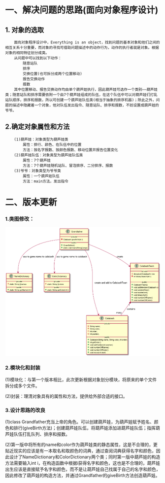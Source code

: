 # **一、解决问题的思路(面向对象程序设计)**
## **1. 对象的选取**
        面向对象程序设计中，Everything is an object，找到问题的基本对象和他们之间的相互关系十分重要，而对象的寻找可借助问题描述中的动作行为，动作的执行者就是对象。根据对象的相同特征划分成类。  
        从问题中可以找到以下动作：  
            随意站队  
            排序  
            交换位置(也可拆分成两个位置移动)  
            报告交换动作  
            报数
        其中位置移动、报告交换动作均由单个葫芦娃执行，因此葫芦娃可选作一个类别——葫芦娃类；随意站队和排序需要依附一个由7个葫芦娃组成的队伍，在这个队伍中可以对葫芦娃们打乱站队顺序，排序和报数，所以可创建一个葫芦娃队伍类(相当于抽象的排序机器)；除此之外，问题的描述中隐藏着一个对象，他对队伍发出指令、随意站队、排序和报数，不妨设置成葫芦娃的爷爷。
## **2.确定对象属性和方法**
        (1)葫芦娃：对象类型为葫芦娃类  
            属性：排行、颜色、在队伍中的位置
            方法：按名字报数、按颜色报数、移动位置并报告位置变化
        (2)葫芦娃队伍：对象类型为葫芦娃队伍类
            属性：7个葫芦娃
            方法：7个葫芦娃随机站队、冒泡排序、二分排序、报数
        (3)爷爷：对象类型为爷爷类
            属性：一个葫芦娃队伍
            方法：main方法，发出指令  



# 二、版本更新

### 1.类图修改：

![](class.png)

### 2.模块化和封装

(1)模块化：与第一个版本相比，此次更新根据对象划分模块，将原来的单个文件拆分成多个文件。

(2)封装：理清对象具有的属性和方法，提供给外部合适的接口。

### 3.设计思路的改良

(1)class Grandfather充当上帝的角色。可以创建葫芦娃，为葫芦娃赋予姓名、颜色和排行(giveBirth方法)；创建葫芦娃队伍，将葫芦娃添加进葫芦娃队伍；指挥葫芦娃队伍打乱队列、排序和报数。

(2)第一版中将所有的name和color作为葫芦娃类的静态属性，这是不合理的，更贴近现实的应该是有一本取名和取颜色的词典，通过查阅词典获得名字和颜色，因此设计了NameDictionary和ColorDictionary两个类；同时第一版中葫芦娃的构造方法需要输入int i，在构造函数中根据i获得名字和颜色，这也是不合理的，葫芦娃出生应该是直接赋予名字和颜色，而不是让葫芦娃自己找属于自己的名字和颜色，因此修改了葫芦娃的构造方法，并通过Grandfather的giveBirth方法创造葫芦娃。